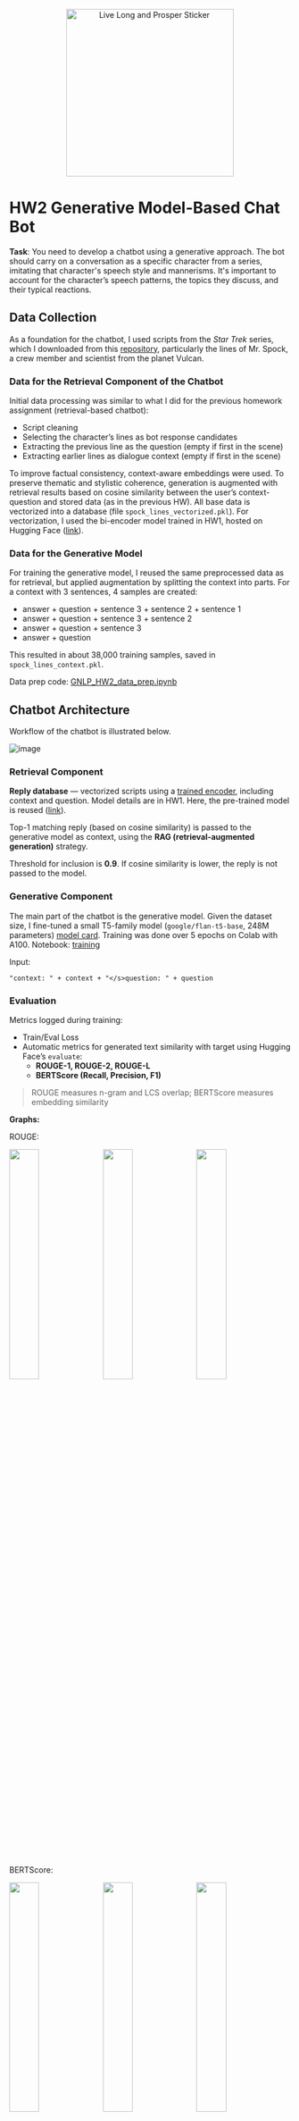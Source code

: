 <p align="center">
  <img src="https://www.merchandisingplaza.co.uk/282130/2/Stickers-Star-Trek-STAR-TREK-Spock-Live-Long-Prosper-Sticker-l.jpg" 
       alt="Live Long and Prosper Sticker" 
       width="300">
</p>

# HW2 Generative Model-Based Chat Bot

**Task**: You need to develop a chatbot using a generative approach. The bot should carry on a conversation as a specific character from a series, imitating that character's speech style and mannerisms. It's important to account for the character’s speech patterns, the topics they discuss, and their typical reactions.

## Data Collection
As a foundation for the chatbot, I used scripts from the *Star Trek* series, which I downloaded from this [repository](https://github.com/varenc/star_trek_transcript_search), particularly the lines of Mr. Spock, a crew member and scientist from the planet Vulcan.

### Data for the Retrieval Component of the Chatbot

Initial data processing was similar to what I did for the previous homework assignment (retrieval-based chatbot):

- Script cleaning  
- Selecting the character’s lines as bot response candidates  
- Extracting the previous line as the question (empty if first in the scene)  
- Extracting earlier lines as dialogue context (empty if first in the scene)

To improve factual consistency, context-aware embeddings were used. To preserve thematic and stylistic coherence, generation is augmented with retrieval results based on cosine similarity between the user’s context-question and stored data (as in the previous HW). All base data is vectorized into a database (file `spock_lines_vectorized.pkl`). For vectorization, I used the bi-encoder model trained in HW1, hosted on Hugging Face ([link](https://huggingface.co/greatakela/gnlp_hw1_encoder)).

### Data for the Generative Model

For training the generative model, I reused the same preprocessed data as for retrieval, but applied augmentation by splitting the context into parts. For a context with 3 sentences, 4 samples are created:

- answer + question + sentence 3 + sentence 2 + sentence 1  
- answer + question + sentence 3 + sentence 2  
- answer + question + sentence 3  
- answer + question  

This resulted in about 38,000 training samples, saved in `spock_lines_context.pkl`.

Data prep code: [GNLP_HW2_data_prep.ipynb](https://github.com/greatakela/GenChatBot/blob/main/Notebooks/GNLP_HW2_data_prep.ipynb)

## Chatbot Architecture

Workflow of the chatbot is illustrated below.

![image](https://github.com/greatakela/GenChatBot/blob/main/static/ArchGenBot.png)

### Retrieval Component

**Reply database** — vectorized scripts using a [trained encoder](https://huggingface.co/greatakela/gnlp_hw1_encoder), including context and question. Model details are in HW1. Here, the pre-trained model is reused ([link](https://huggingface.co/greatakela/gnlp_hw1_encoder)).

Top-1 matching reply (based on cosine similarity) is passed to the generative model as context, using the **RAG (retrieval-augmented generation)** strategy.

Threshold for inclusion is **0.9**. If cosine similarity is lower, the reply is not passed to the model.

### Generative Component

The main part of the chatbot is the generative model. Given the dataset size, I fine-tuned a small T5-family model (`google/flan-t5-base`, 248M parameters) [model card](https://huggingface.co/google/flan-t5-base). Training was done over 5 epochs on Colab with A100. Notebook: [training](https://github.com/greatakela/GenChatBot/blob/main/Notebooks/GNLP_HW2_FLAN_T5_train_model.ipynb)

Input:  
```text
"context: " + context + "</s>question: " + question  
```
### Evaluation

Metrics logged during training:
- Train/Eval Loss
- Automatic metrics for generated text similarity with target using Hugging Face’s `evaluate`:
  - **ROUGE-1, ROUGE-2, ROUGE-L**  
  - **BERTScore (Recall, Precision, F1)**

> ROUGE measures n-gram and LCS overlap; BERTScore measures embedding similarity

**Graphs:**

ROUGE:

<img src="https://github.com/greatakela/GenChatBot/blob/main/static/eval_rouge_1.png" width="32.5%"> <img src="https://github.com/greatakela/GenChatBot/blob/main/static/eval_rouge_2.png" width="32.5%"> <img src="https://github.com/greatakela/GenChatBot/blob/main/static/eval_rouge_l.png" width="32.5%">

BERTScore:

<img src="https://github.com/greatakela/GenChatBot/blob/main/static/eval_bs_r.png" width="32.5%"> <img src="https://github.com/greatakela/GenChatBot/blob/main/static/eval_bs_p.png" width="32.5%"> <img src="https://github.com/greatakela/GenChatBot/blob/main/static/eval_bs_f1.png" width="32.5%">

Loss:

<img src="https://github.com/greatakela/GenChatBot/blob/main/static/train_loss.png" width="49.5%"> <img src="https://github.com/greatakela/GenChatBot/blob/main/static/eval_loss.png" width="49.5%">

### Training Summary

The model showed good training/validation loss reduction. Eval and train loss continued dropping across epochs, suggesting further fine-tuning is possible. Training was stopped at 5 epochs when metrics stabilized.

### Generation Strategy Tuning

Experiments run using [this notebook](https://github.com/greatakela/GenChatBot/blob/main/Notebooks/GNLP_HW2_generation_evaluation.ipynb)

Fixed parameters:
- `do_sample=True`
- `max_length=1000`
- `repetition_penalty=2.0`
- `top_k=50`
- `no_repeat_ngram_size=2`

Variables:
- `temperature`, `top_p`

Cosine similarity and generation time plots:

<img src="https://github.com/greatakela/GenChatBot/blob/main/static/gen_time.png" width="49.5%"> <img src="https://github.com/greatakela/GenChatBot/blob/main/static/cos_sim.png" width="49.5%">

**Best results**: `temperature=0.9`, `top_p=0.9` for style diversity with acceptable factual consistency

## Repository Structure

```bash
│   README.md - HW2 report
│   requirements.txt
│   .gitignore
│   __init__.py
│   generative_bot.py - main logic
│   utilities.py - helper functions
│   app.py - Flask UI launcher
│
├───Notebooks - training & evaluation notebooks
├───templates - web interface layout
│       chat.html
├───static - web interface styles
│       style.css
├───data
│       spock_lines_context.pkl - processed context-augmented training data
│       spock_lines_vectorized.pkl - vectorized context-question DB
│       spock_lines.pkl - raw data
```
## Web Service

The chatbot uses Flask, launched via `app.py`, which sets up the UI, loads models, and handles requests.

To run locally:
```bash
git clone https://github.com/greatakela/GenChatBot.git
python -m venv venv
pip install -r requirements.txt
python app.py
```
Accessible at: `http://127.0.0.1:5000`

### Flask App Async Handling

Async endpoints are handled using `async def` and `await`, e.g.:

```python
async def sleep():
    await asyncio.sleep(0.1)
    return 0.1

@app.route("/get", methods=["GET", "POST"])
async def chat():
    msg = request.form["msg"]
    input = msg
    await asyncio.gather(sleep(), sleep())
    return get_Chat_response(input)
```
### Gunicorn & Gevent for Multiprocessing

Gunicorn command for async multi-worker deployment:

```bash
gunicorn --timeout 1000 --workers 2 --worker-class gevent --worker-connections 100 app:app -b 0.0.0.0:5000
```
This launches Gunicorn with 2 workers and 50 async connections per worker.

## Conclusion

The generative model demonstrated high effectiveness, with clear generalization potential. To better evaluate its full capabilities, further experiments with more diverse data are needed.

## Online Deployment

The Dockerized project was deployed on a **Kamatera** virtual server. The chatbot is available at:

👉 http://185.53.209.56:5000/

Docker image was optimized to < 2GB.  
VM specs: 2 CPU, 2 GB RAM, 80 GB disk
